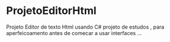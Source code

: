 # ProjetoEditorHtml
Projeto Editor de texto Html usando C#
projeto de estudos , para aperfeicoamento antes de comecar a usar interfaces ...

